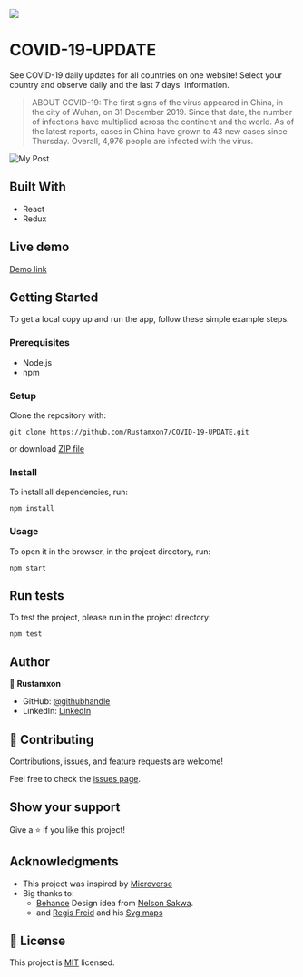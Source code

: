 ![](https://img.shields.io/badge/microverse-blueviolet)


# COVID-19-UPDATE

See COVID-19 daily updates for all countries on one website! Select your country and observe daily and the last 7 days' information.

>ABOUT COVID-19: The first signs of the virus appeared in China, in the city of Wuhan, on 31 December 2019. Since that date, the number of infections have multiplied across the continent and the world. As of the latest reports, cases in China have grown to 43 new cases since Thursday. Overall, 4,976 people are infected with the virus.

![My Post](https://user-images.githubusercontent.com/69011963/138469601-7725ab62-71c1-4161-b1e6-7e1fc4632261.png)

## Built With

- React
- Redux

## Live demo

[Demo link](https://wizardly-albattani-e6a950.netlify.app/)

## Getting Started

To get a local copy up and run the app, follow these simple example steps.

### Prerequisites

- Node.js
- npm

### Setup

Clone the repository with:

```
git clone https://github.com/Rustamxon7/COVID-19-UPDATE.git
```
or download [ZIP file](https://github.com/Rustamxon7/COVID-19-UPDATE/archive/refs/heads/dev.zip)

### Install
To install all dependencies, run:
```
npm install
```
### Usage
To open it in the browser, in the project directory, run:

 ```
 npm start
 ```

## Run tests 
To test the project, please run in the project directory:

```
npm test
```

## Author

👤 **Rustamxon**

- GitHub: [@githubhandle](https://github.com/Rustamxon7)
- LinkedIn: [LinkedIn](https://www.linkedin.com/in/rustamjon-tolipov-6a831020b)

## 🤝 Contributing

Contributions, issues, and feature requests are welcome!

Feel free to check the [issues page](https://github.com/Rustamxon7/COVID-19-UPDATE/issues).

## Show your support

Give a ⭐️ if you like this project!

## Acknowledgments

- This project was inspired by [Microverse](https://www.microverse.org/?grsf=w9rx3c)
- Big thanks to:
   - [Behance](https://www.behance.net/gallery/31579789/Ballhead-App-(Free-PSDs)) Design idea from [Nelson Sakwa](https://www.behance.net/sakwadesignstudio).
   - and [Regis Freid](https://github.com/djaiss) and his [Svg maps](https://github.com/djaiss/mapsicon)

## 📝 License

This project is [MIT](https://github.com/Rustamxon7/COVID-19-UPDATE/blob/metrics-webapp-covid-19/MIT.md) licensed.
